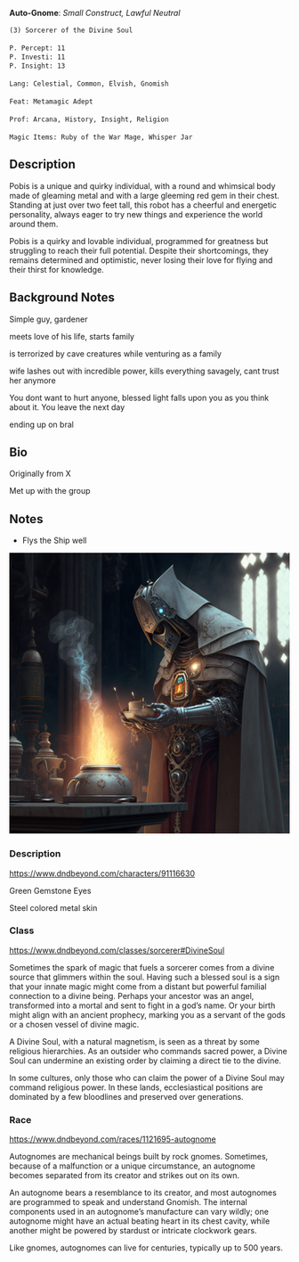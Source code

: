 **Auto-Gnome**: *Small Construct, Lawful Neutral*

	(3) Sorcerer of the Divine Soul

	P. Percept: 11
	P. Investi: 11
	P. Insight: 13

	Lang: Celestial, Common, Elvish, Gnomish

	Feat: Metamagic Adept

	Prof: Arcana, History, Insight, Religion

	Magic Items: Ruby of the War Mage, Whisper Jar

## Description
Pobis is a unique and quirky individual, with a round and whimsical body made of gleaming metal and with a large gleeming red gem in their chest. Standing at just over two feet tall, this robot has a cheerful and energetic personality, always eager to try new things and experience the world around them.

Pobis is a quirky and lovable individual, programmed for greatness but struggling to reach their full potential. Despite their shortcomings, they remains determined and optimistic, never losing their love for flying and their thirst for knowledge. 

## Background Notes
Simple guy, gardener

meets love of his life, starts family

is terrorized by cave creatures while venturing as a family

wife lashes out with incredible power, kills everything savagely, cant trust her anymore

You dont want to hurt anyone, blessed light falls upon you as you think about it. You leave the next day

ending up on bral


## Bio
Originally from X

Met up with the group 

## Notes
- Flys the Ship well

![Pobis](attachments/pobis_boltfull.png)


### Description
https://www.dndbeyond.com/characters/91116630

Green Gemstone Eyes

Steel colored metal skin

### Class 
https://www.dndbeyond.com/classes/sorcerer#DivineSoul

Sometimes the spark of magic that fuels a sorcerer comes from a divine source that glimmers within the soul. Having such a blessed soul is a sign that your innate magic might come from a distant but powerful familial connection to a divine being. Perhaps your ancestor was an angel, transformed into a mortal and sent to fight in a god’s name. Or your birth might align with an ancient prophecy, marking you as a servant of the gods or a chosen vessel of divine magic.

A Divine Soul, with a natural magnetism, is seen as a threat by some religious hierarchies. As an outsider who commands sacred power, a Divine Soul can undermine an existing order by claiming a direct tie to the divine.

In some cultures, only those who can claim the power of a Divine Soul may command religious power. In these lands, ecclesiastical positions are dominated by a few bloodlines and preserved over generations.

### Race
https://www.dndbeyond.com/races/1121695-autognome

Autognomes are mechanical beings built by rock gnomes. Sometimes, because of a malfunction or a unique circumstance, an autognome becomes separated from its creator and strikes out on its own.

An autognome bears a resemblance to its creator, and most autognomes are programmed to speak and understand Gnomish. The internal components used in an autognome’s manufacture can vary wildly; one autognome might have an actual beating heart in its chest cavity, while another might be powered by stardust or intricate clockwork gears.

Like gnomes, autognomes can live for centuries, typically up to 500 years.